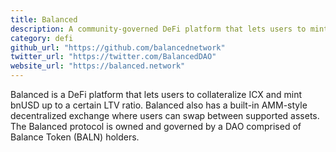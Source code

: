 ```yaml
---
title: Balanced
description: A community-governed DeFi platform that lets users to mint a stablecoin (bnUSD) by collateralizing ICX, and trade against a variety of AMM pools.
category: defi
github_url: "https://github.com/balancednetwork"
twitter_url: "https://twitter.com/BalancedDAO"
website_url: "https://balanced.network"
---
```


Balanced is a DeFi platform that lets users to collateralize ICX and mint bnUSD up to a certain LTV ratio. Balanced also has a built-in AMM-style decentralized exchange where users can swap between supported assets. The Balanced protocol is owned and governed by a DAO comprised of Balance Token (BALN) holders.
